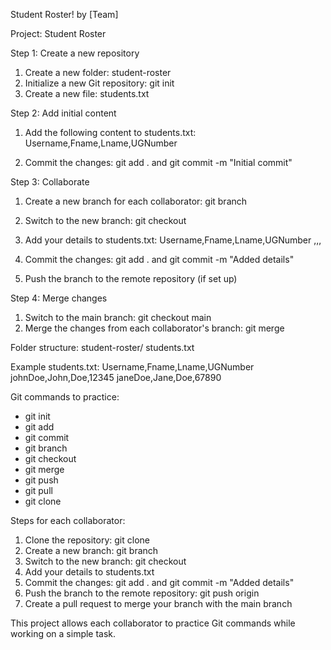 Student Roster! by <CodeCraft Circle> [Team]


Project: Student Roster

Step 1: Create a new repository

1. Create a new folder: student-roster
2. Initialize a new Git repository: git init
3. Create a new file: students.txt

Step 2: Add initial content

1. Add the following content to students.txt:
Username,Fname,Lname,UGNumber

2. Commit the changes: git add . and git commit -m "Initial commit"

Step 3: Collaborate

1. Create a new branch for each collaborator: git branch <username>
2. Switch to the new branch: git checkout <username>
3. Add your details to students.txt:
Username,Fname,Lname,UGNumber
<username>,<fname>,<lname>,<ugNumber>

4. Commit the changes: git add . and git commit -m "Added <username> details"
5. Push the branch to the remote repository (if set up)

Step 4: Merge changes

1. Switch to the main branch: git checkout main
2. Merge the changes from each collaborator's branch: git merge <username>

Folder structure:
student-roster/
students.txt

Example students.txt:
Username,Fname,Lname,UGNumber
johnDoe,John,Doe,12345
janeDoe,Jane,Doe,67890

Git commands to practice:

- git init
- git add
- git commit
- git branch
- git checkout
- git merge
- git push
- git pull
- git clone

Steps for each collaborator:

1. Clone the repository: git clone <repository-url>
2. Create a new branch: git branch <username>
3. Switch to the new branch: git checkout <username>
4. Add your details to students.txt
5. Commit the changes: git add . and git commit -m "Added <username> details"
6. Push the branch to the remote repository: git push origin <username>
7. Create a pull request to merge your branch with the main branch

This project allows each collaborator to practice Git commands while working on a simple task.